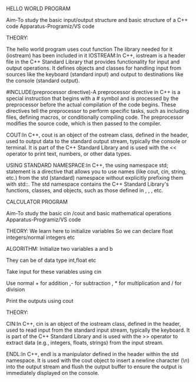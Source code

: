 HELLO WORLD PROGRAM

Aim-To study the basic input/output structure and basic structure of a C++ code
Apparatus-Programiz/VS code

THEORY:

The hello world program uses cout function
The library needed for it (iostream) has been included in it
IOSTREAM:In C++, iostream is a header file in the C++ Standard Library that provides functionality for input and output operations. It defines objects and classes for handling input from sources like the keyboard (standard input) and output to destinations like the console (standard output).

#INCLUDE(preprocessor directive)-A preprocessor directive in C++ is a special instruction that begins with a # symbol and is processed by the preprocessor before the actual compilation of the code begins. These directives tell the preprocessor to perform specific tasks, such as including files, defining macros, or conditionally compiling code. The preprocessor modifies the source code, which is then passed to the compiler.

COUT:In C++, cout is an object of the ostream class, defined in the <iostream> header, used to output data to the standard output stream, typically the console or terminal. It is part of the C++ Standard Library and is used with the << operator to print text, numbers, or other data types.

USING STANDARD NAMESPACE:In C++, the using namespace std; statement is a directive that allows you to use names (like cout, cin, string, etc.) from the std (standard) namespace without explicitly prefixing them with std::. The std namespace contains the C++ Standard Library's functions, classes, and objects, such as those defined in <iostream>, <string>, <vector>, etc.

CALCULATOR PROGRAM

Aim-To study the basic cin /cout and basic mathematical operations
Apparatus-Programiz/VS code

THEORY:
We learn here to initialize variables 
So we can declare float integers/normal integers etc

ALGORITHM:
Initialize two variables a and b

They can be of data type int,float etc

Take input for these variables using cin

Use normal + for addition ,- for subtraction , * for multiplication and / for division

Print the outputs using cout

THEORY:

CIN:In C++, cin is an object of the iostream class, defined in the <iostream> header, used to read input from the standard input stream, typically the keyboard. It is part of the C++ Standard Library and is used with the >> operator to extract data (e.g., integers, floats, strings) from the input stream.

ENDL:In C++, endl is a manipulator defined in the <iostream> header within the std namespace. It is used with the cout object to insert a newline character (\n) into the output stream and flush the output buffer to ensure the output is immediately displayed on the console.










